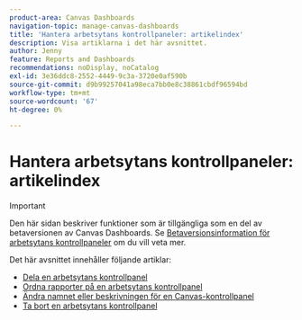 ```yaml
---
product-area: Canvas Dashboards
navigation-topic: manage-canvas-dashboards
title: 'Hantera arbetsytans kontrollpaneler: artikelindex'
description: Visa artiklarna i det här avsnittet.
author: Jenny
feature: Reports and Dashboards
recommendations: noDisplay, noCatalog
exl-id: 3e36ddc8-2552-4449-9c3a-3720e0af590b
source-git-commit: d9b99257041a98eca7bb0e8c38861cbdf96594bd
workflow-type: tm+mt
source-wordcount: '67'
ht-degree: 0%

---
```


# Hantera arbetsytans kontrollpaneler: artikelindex

>[!IMPORTANT]
>
>Den här sidan beskriver funktioner som är tillgängliga som en del av betaversionen av Canvas Dashboards. Se [Betaversionsinformation för arbetsytans kontrollpaneler](/help/quicksilver/product-announcements/betas/canvas-dashboards-beta/canvas-dashboards-beta-information.md) om du vill veta mer.

Det här avsnittet innehåller följande artiklar:

* [Dela en arbetsytans kontrollpanel](/help/quicksilver/reports-and-dashboards/canvas-dashboards/manage-canvas-dashboards/share-canvas-dashboard.md)
* [Ordna rapporter på en arbetsytans kontrollpanel](/help/quicksilver/reports-and-dashboards/canvas-dashboards/manage-canvas-dashboards/arrange-reports-in-dashboard.md)
* [Ändra namnet eller beskrivningen för en Canvas-kontrollpanel](/help/quicksilver/reports-and-dashboards/canvas-dashboards/manage-canvas-dashboards/change-name-or-description-of-dashboard.md)
* [Ta bort en arbetsytans kontrollpanel](/help/quicksilver/reports-and-dashboards/canvas-dashboards/manage-canvas-dashboards/delete-a-canvas-dashboard.md)

